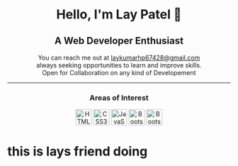 <h1 align="center">Hello, I'm Lay Patel 👋</h1>
<h2 align="center">A Web Developer Enthusiast</h2>
<p align="center">You can reach me out at <a href="mailto:nisoojadhav@gmail.com">laykumarhp67428@gmail.com</a></br>
always seeking opportunities to learn and improve skills.</br>
Open for Collaboration on any kind of Developement</br>
</p>
<hr>
<div>
 <h3 align="center">Areas of Interest</h3>
 <p align="center">
<img src="https://raw.githubusercontent.com/danielcranney/readme-generator/main/public/icons/skills/html5-colored.svg" alt="HTML5" style="max-width: 100%;" width="36" height="36">
<img src="https://raw.githubusercontent.com/danielcranney/readme-generator/main/public/icons/skills/css3-colored.svg" alt="CSS3" style="max-width: 100%;" width="36" height="36">
  <img src="https://raw.githubusercontent.com/danielcranney/readme-generator/main/public/icons/skills/javascript-colored.svg" alt="JavaScript" style="max-width: 100%;" width="36" height="36">
  <img src="https://raw.githubusercontent.com/danielcranney/readme-generator/main/public/icons/skills/bootstrap-colored.svg" alt="Bootstrap" style="max-width: 100%;" width="36" height="36">
  <img src="https://img1.pnghut.com/11/19/23/Qwx0p7hsBv/oracle-database-purple-microsoft-sql-server-c-query-language.jpg" alt="Bootstrap" style="max-width: 100%;" width="36" height="36">
 </p>
 <h1> this is lays friend doing</h1>
</div>
